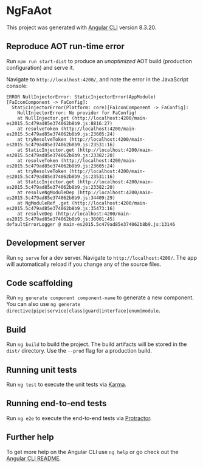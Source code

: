 # NgFaAot

This project was generated with [Angular CLI](https://github.com/angular/angular-cli) version 8.3.20.

## Reproduce AOT run-time error

Run `npm run start-dist` to produce an _unoptimized_ AOT build (production configuration) and serve it.

Navigate to `http://localhost:4200/`, and note the error in the JavaScript console:

```
ERROR NullInjectorError: StaticInjectorError(AppModule)[FaIconComponent -> FaConfig]: 
  StaticInjectorError(Platform: core)[FaIconComponent -> FaConfig]: 
    NullInjectorError: No provider for FaConfig!
    at NullInjector.get (http://localhost:4200/main-es2015.5c479ad85e374062b8b9.js:8816:27)
    at resolveToken (http://localhost:4200/main-es2015.5c479ad85e374062b8b9.js:23605:24)
    at tryResolveToken (http://localhost:4200/main-es2015.5c479ad85e374062b8b9.js:23531:16)
    at StaticInjector.get (http://localhost:4200/main-es2015.5c479ad85e374062b8b9.js:23382:20)
    at resolveToken (http://localhost:4200/main-es2015.5c479ad85e374062b8b9.js:23605:24)
    at tryResolveToken (http://localhost:4200/main-es2015.5c479ad85e374062b8b9.js:23531:16)
    at StaticInjector.get (http://localhost:4200/main-es2015.5c479ad85e374062b8b9.js:23382:20)
    at resolveNgModuleDep (http://localhost:4200/main-es2015.5c479ad85e374062b8b9.js:34409:29)
    at NgModuleRef_.get (http://localhost:4200/main-es2015.5c479ad85e374062b8b9.js:35473:16)
    at resolveDep (http://localhost:4200/main-es2015.5c479ad85e374062b8b9.js:36001:45)
defaultErrorLogger @ main-es2015.5c479ad85e374062b8b9.js:13146
```

## Development server

Run `ng serve` for a dev server. Navigate to `http://localhost:4200/`. The app will automatically reload if you change any of the source files.

## Code scaffolding

Run `ng generate component component-name` to generate a new component. You can also use `ng generate directive|pipe|service|class|guard|interface|enum|module`.

## Build

Run `ng build` to build the project. The build artifacts will be stored in the `dist/` directory. Use the `--prod` flag for a production build.

## Running unit tests

Run `ng test` to execute the unit tests via [Karma](https://karma-runner.github.io).

## Running end-to-end tests

Run `ng e2e` to execute the end-to-end tests via [Protractor](http://www.protractortest.org/).

## Further help

To get more help on the Angular CLI use `ng help` or go check out the [Angular CLI README](https://github.com/angular/angular-cli/blob/master/README.md).
